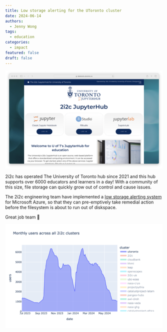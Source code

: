 ```yaml
---
title: Low storage alerting for the UToronto cluster
date: 2024-06-14
authors:
  - Jenny Wong
tags:
  - education
categories:
  - impact
featured: false
draft: false
---
```


![The UToronto hub landing page](./cover-featured.png "The UToronto hub landing page")

2i2c has operated The University of Toronto hub since 2021 and this hub supports over 6000 educators and learners in a day! With a community of this size, file storage can quickly grow out of control and cause issues.

The 2i2c engineering team have implemented a [low storage alerting system](https://github.com/2i2c-org/infrastructure/issues/3320) for Microsoft Azure, so that they can pre-emptively take remedial action before the filesystem is about to run out of diskspace.

Great job team 🚀

![UToronto hub usage](usage.png "UToronto hub usage")